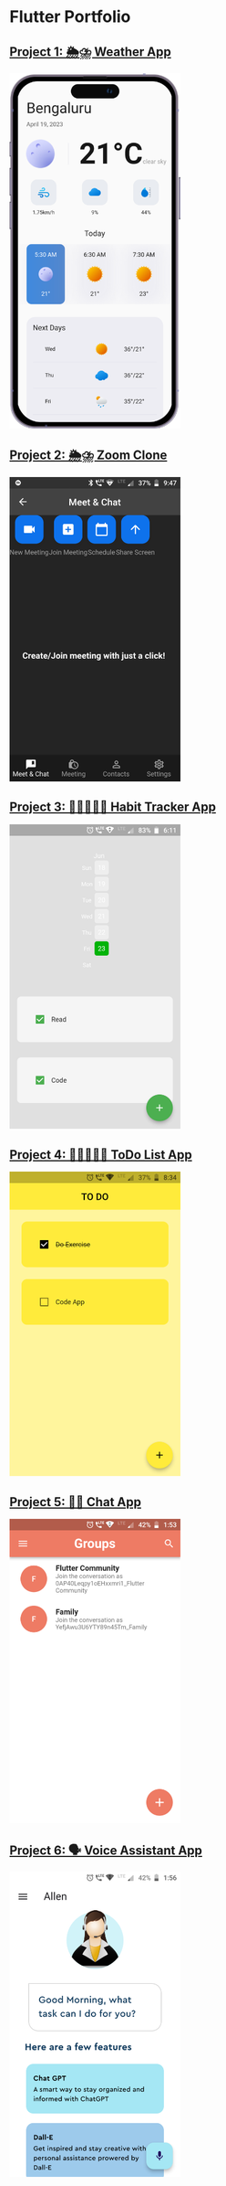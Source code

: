 # Flutter Portfolio

## [Project 1: 🌦⛈ Weather App](https://github.com/itsmohsin/weather_app) 
<img src="weatherAppiPhone.png" width="300">

## [Project 2: 🌦⛈ Zoom Clone](https://github.com/itsmohsin/zoom_clone) 
<img src="zoomClone.png" width="300">

## [Project 3: 🚴🏽‍♂️🏃‍♂ Habit Tracker App](https://github.com/itsmohsin/habit_tracker)
<img src="HabitTracker.png" width="300">

## [Project 4: 🚴🏽‍♂️🏃‍♂ ToDo List App](https://github.com/itsmohsin/habit_tracker)
<img src="ToDoList.png" width="300">

## [Project 5: 💬💭 Chat App](https://github.com/itsmohsin/chatapp_firebase)
<img src="chatApp.png" width="300">

## [Project 6: 🗣️ Voice Assistant App](https://github.com/itsmohsin/chatapp_firebase)
<img src="voice_assistant.png" width="300">
